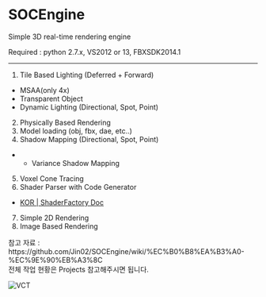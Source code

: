 SOCEngine
=========

Simple 3D real-time rendering engine

Required : python 2.7.x, VS2012 or 13, FBXSDK2014.1

-----------

1. Tile Based Lighting (Deferred + Forward)
  - MSAA(only 4x)
  - Transparent Object
  - Dynamic Lighting (Directional, Spot, Point)
2. Physically Based Rendering
3. Model loading (obj, fbx, dae, etc..)
4. Shadow Mapping (Directional, Spot, Point)
  + + Variance Shadow Mapping
5. Voxel Cone Tracing
6. Shader Parser with Code Generator
  + [KOR | ShaderFactory Doc](https://github.com/Jin02/SOCEngine/wiki/%5BKOR%5D-ShaderFactory-Generator-(Shader-Parser))
7. Simple 2D Rendering
8. Image Based Rendering

<p>참고 자료 : https://github.com/Jin02/SOCEngine/wiki/%EC%B0%B8%EA%B3%A0-%EC%9E%90%EB%A3%8C<br>
전체 작업 현황은 Projects 참고해주시면 됩니다.
</p>

![VCT](http://i.imgur.com/HYRyt7M.png)
